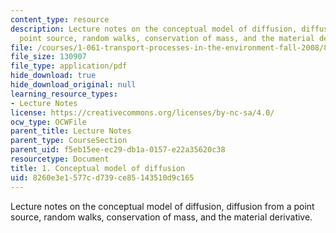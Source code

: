 ```yaml
---
content_type: resource
description: Lecture notes on the conceptual model of diffusion, diffusion from a
  point source, random walks, conservation of mass, and the material derivative.
file: /courses/1-061-transport-processes-in-the-environment-fall-2008/8260e3e1577cd739ce85143510d9c165_lec_01.pdf
file_size: 130907
file_type: application/pdf
hide_download: true
hide_download_original: null
learning_resource_types:
- Lecture Notes
license: https://creativecommons.org/licenses/by-nc-sa/4.0/
ocw_type: OCWFile
parent_title: Lecture Notes
parent_type: CourseSection
parent_uid: f5eb15ee-ec29-db1a-0157-e22a35620c38
resourcetype: Document
title: 1. Conceptual model of diffusion
uid: 8260e3e1-577c-d739-ce85-143510d9c165
---
```

Lecture notes on the conceptual model of diffusion, diffusion from a point source, random walks, conservation of mass, and the material derivative.